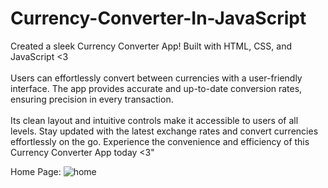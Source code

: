 # Currency-Converter-In-JavaScript

Created a sleek Currency Converter App! Built with HTML, CSS, and JavaScript <3 <br><br>
Users can effortlessly convert between currencies with a user-friendly interface. The app provides accurate and up-to-date conversion rates, ensuring precision in every transaction. <br><br>
Its clean layout and intuitive controls make it accessible to users of all levels. Stay updated with the latest exchange rates and convert currencies effortlessly on the go. Experience the convenience and efficiency of this Currency Converter App today <3"

Home Page: 
![home](https://github.com/arqamcodes/Currency-Converter-In-JavaScript/assets/68507521/ccb0a74a-095c-4bcd-bd92-ac422f7791d5)
